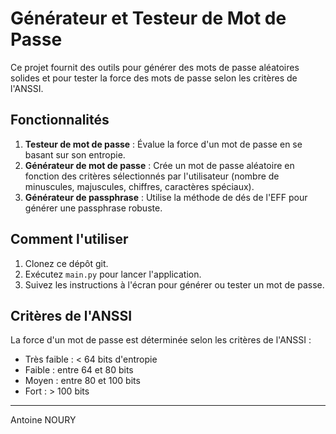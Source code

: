 # Générateur et Testeur de Mot de Passe

Ce projet fournit des outils pour générer des mots de passe aléatoires solides et pour tester la force des mots de passe selon les critères de l'ANSSI.

## Fonctionnalités

1. **Testeur de mot de passe** : Évalue la force d'un mot de passe en se basant sur son entropie.
2. **Générateur de mot de passe** : Crée un mot de passe aléatoire en fonction des critères sélectionnés par l'utilisateur (nombre de minuscules, majuscules, chiffres, caractères spéciaux).
3. **Générateur de passphrase** : Utilise la méthode de dés de l'EFF pour générer une passphrase robuste.

## Comment l'utiliser

1. Clonez ce dépôt git.
2. Exécutez `main.py` pour lancer l'application.
3. Suivez les instructions à l'écran pour générer ou tester un mot de passe.

## Critères de l'ANSSI

La force d'un mot de passe est déterminée selon les critères de l'ANSSI :
- Très faible : < 64 bits d'entropie
- Faible : entre 64 et 80 bits
- Moyen : entre 80 et 100 bits
- Fort : > 100 bits

---

Antoine NOURY
